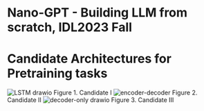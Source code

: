 # Nano-GPT - Building LLM from scratch, IDL2023 Fall

# Candidate Architectures for Pretraining tasks
![LSTM drawio](https://github.com/Lu-Qiao/LLM-IDL23-Fall/assets/112424096/03fcb79d-9a05-4ea8-ba35-06f232faae8a)
Figure 1. Candidate I
![encoder-decoder](https://github.com/Lu-Qiao/LLM-IDL23-Fall/assets/112424096/7fc257b3-f1b5-4b45-9add-8a4afafae12e)
Figure 2. Candidate II
![decoder-only drawio](https://github.com/Lu-Qiao/LLM-IDL23-Fall/assets/112424096/14b0b4a2-3fd7-42ed-9417-358c6e21554f)
Figure 3. Candidate III
